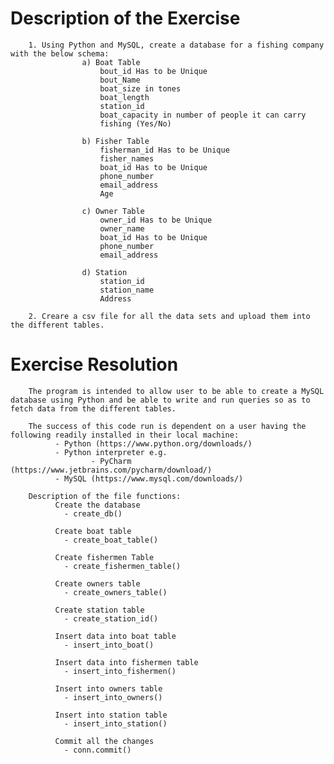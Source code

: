 # Description of the Exercise

        1. Using Python and MySQL, create a database for a fishing company with the below schema: 
                    a) Boat Table
                        bout_id Has to be Unique
                        bout_Name
                        boat_size in tones
                        boat_length
                        station_id
                        boat_capacity in number of people it can carry
                        fishing (Yes/No)

                    b) Fisher Table
                        fisherman_id Has to be Unique
                        fisher_names
                        boat_id Has to be Unique
                        phone_number
                        email_address
                        Age

                    c) Owner Table
                        owner_id Has to be Unique
                        owner_name
                        boat_id Has to be Unique
                        phone_number
                        email_address

                    d) Station
                        station_id
                        station_name
                        Address

        2. Creare a csv file for all the data sets and upload them into the different tables.


# Exercise Resolution
        The program is intended to allow user to be able to create a MySQL database using Python and be able to write and run queries so as to fetch data from the different tables. 

        The success of this code run is dependent on a user having the following readily installed in their local machine:
              - Python (https://www.python.org/downloads/)
              - Python interpreter e.g.
                      - PyCharm (https://www.jetbrains.com/pycharm/download/)
              - MySQL (https://www.mysql.com/downloads/)
              
        Description of the file functions:
              Create the database
                - create_db()
                
              Create boat table
                - create_boat_table()
              
              Create fishermen Table
                - create_fishermen_table()
                
              Create owners table
                - create_owners_table()
                
              Create station table
                - create_station_id()
                
              Insert data into boat table
                - insert_into_boat()
                
              Insert data into fishermen table
                - insert_into_fishermen()
                
              Insert into owners table
                - insert_into_owners()
                
              Insert into station table
                - insert_into_station()
                
              Commit all the changes  
                - conn.commit()
                
              
